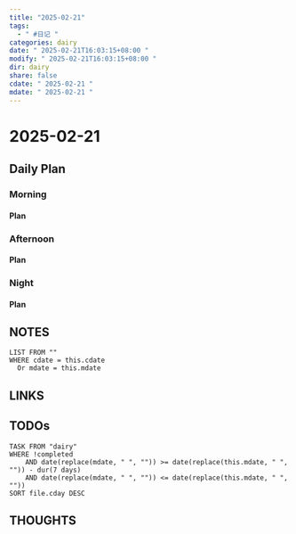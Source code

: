 ```yaml
---
title: "2025-02-21"
tags:
  - " #日记 "
categories: dairy
date: " 2025-02-21T16:03:15+08:00 "
modify: " 2025-02-21T16:03:15+08:00 "
dir: dairy
share: false
cdate: " 2025-02-21 "
mdate: " 2025-02-21 "
---
```


# 2025-02-21

## Daily Plan

### Morning

#### Plan

### Afternoon

#### Plan

### Night

#### Plan

## NOTES

```dataview
LIST FROM "" 
WHERE cdate = this.cdate
  Or mdate = this.mdate
```

## LINKS

## TODOs

```dataview
TASK FROM "dairy" 
WHERE !completed 
	AND date(replace(mdate, " ", "")) >= date(replace(this.mdate, " ", "")) - dur(7 days) 
	AND date(replace(mdate, " ", "")) <= date(replace(this.mdate, " ", ""))
SORT file.cday DESC
```

## THOUGHTS
